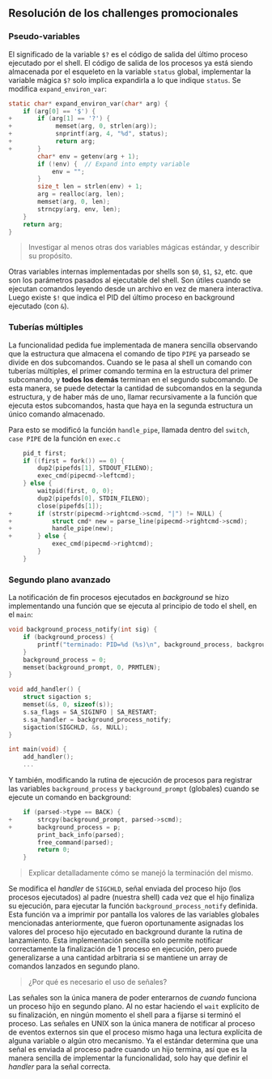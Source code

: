 ## Resolución de los challenges promocionales

### Pseudo-variables

El significado de la variable `$?` es el código de salida del último proceso ejecutado por el shell.
El código de salida de los procesos ya está siendo almacenada por el esqueleto en la variable `status` global, implementar la variable mágica `$?` solo implica expandirla a lo que indique `status`.
Se modifica `expand_environ_var`:

```C
static char* expand_environ_var(char* arg) {
	if (arg[0] == '$') {
+	    if (arg[1] == '?') {
+	         memset(arg, 0, strlen(arg));
+	         snprintf(arg, 4, "%d", status);
+	         return arg;
+	    }
		char* env = getenv(arg + 1);
		if (!env) {  // Expand into empty variable
			env = "";
		}
		size_t len = strlen(env) + 1;
		arg = realloc(arg, len);
		memset(arg, 0, len);
		strncpy(arg, env, len);
	}
	return arg;
}
```

>Investigar al menos otras dos variables mágicas estándar, y describir su propósito.

Otras variables internas implementadas por shells son `$0`, `$1`, `$2`, etc. que son los parámetros pasados al ejecutable del shell. Son útiles cuando se ejecutan comandos leyendo desde un archivo en vez de manera interactiva.
Luego existe `$!` que indica el PID del último proceso en background ejecutado (con `&`).

### Tuberías múltiples

La funcionalidad pedida fue implementada de manera sencilla observando que la estructura que almacena el comando de tipo `PIPE` ya parseado se divide en dos subcomandos. Cuando se le pasa al shell un comando con tuberías múltiples, el primer comando termina en la estructura del primer subcomando, y **todos los demás** terminan en el segundo subcomando. De esta manera, se puede detectar la cantidad de subcomandos en la segunda estructura, y de haber más de uno, llamar recursivamente a la función que ejecuta estos subcomandos, hasta que haya en la segunda estructura un único comando almacenado.

Para esto se modificó la función `handle_pipe`, llamada dentro del `switch`, `case PIPE` de la función en `exec.c`
```C
	pid_t first;
	if ((first = fork()) == 0) {
		dup2(pipefds[1], STDOUT_FILENO);
		exec_cmd(pipecmd->leftcmd);
	} else {
	    waitpid(first, 0, 0);
		dup2(pipefds[0], STDIN_FILENO);
		close(pipefds[1]);
+       if (strstr(pipecmd->rightcmd->scmd, "|") != NULL) {
+           struct cmd* new = parse_line(pipecmd->rightcmd->scmd);
+           handle_pipe(new);
+       } else {
		    exec_cmd(pipecmd->rightcmd);
        }
	}
```


### Segundo plano avanzado

La notificación de fin procesos ejecutados en _background_ se hizo implementando una función que se ejecuta al principio de todo el shell, en el `main`:

```C
void background_process_notify(int sig) {
    if (background_process) {
        printf("terminado: PID=%d (%s)\n", background_process, background_prompt);
    }
    background_process = 0;
    memset(background_prompt, 0, PRMTLEN);
}

void add_handler() {
    struct sigaction s;
    memset(&s, 0, sizeof(s));
    s.sa_flags = SA_SIGINFO | SA_RESTART;
    s.sa_handler = background_process_notify;
    sigaction(SIGCHLD, &s, NULL);
}

int main(void) {
    add_handler();
    ...
```

Y también, modificando la rutina de ejecución de procesos para registrar las variables `background_process` y `background_prompt` (globales) cuando se ejecute un comando en background:

```C
    if (parsed->type == BACK) {
+       strcpy(background_prompt, parsed->scmd);
+       background_process = p;
        print_back_info(parsed);
        free_command(parsed);
        return 0;
    }
```

>Explicar detalladamente cómo se manejó la terminación del mismo.

Se modifica el _handler_ de `SIGCHLD`, señal enviada del proceso hijo (los procesos ejecutados) al padre (nuestra shell) cada vez que el hijo finaliza su ejecución, para ejecutar la función `background_process_notify` definida. Esta función va a imprimir por pantalla los valores de las variables globales mencionadas anteriormente, que fueron oportunamente asignadas los valores del proceso hijo ejecutado en background durante la rutina de lanzamiento. Esta implementación sencilla solo permite notificar correctamente la finalización de 1 proceso en ejecución, pero puede generalizarse a una cantidad arbitraria si se mantiene un array de comandos lanzados en segundo plano.

>¿Por qué es necesario el uso de señales?

Las señales son la única manera de poder enterarnos de _cuando_ funciona un proceso hijo en segundo plano. Al no estar haciendo el `wait` explícito de su finalización, en ningún momento el shell para a fijarse si terminó el proceso. Las señales en UNIX son la única manera de notificar al proceso de eventos externos sin que el proceso mismo haga una lectura explícita de alguna variable o algún otro mecanismo. Ya el estándar determina que una señal es enviada al proceso padre cuando un hijo termina, así que es la manera sencilla de implementar la funcionalidad, solo hay que definir el _handler_ para la señal correcta.
